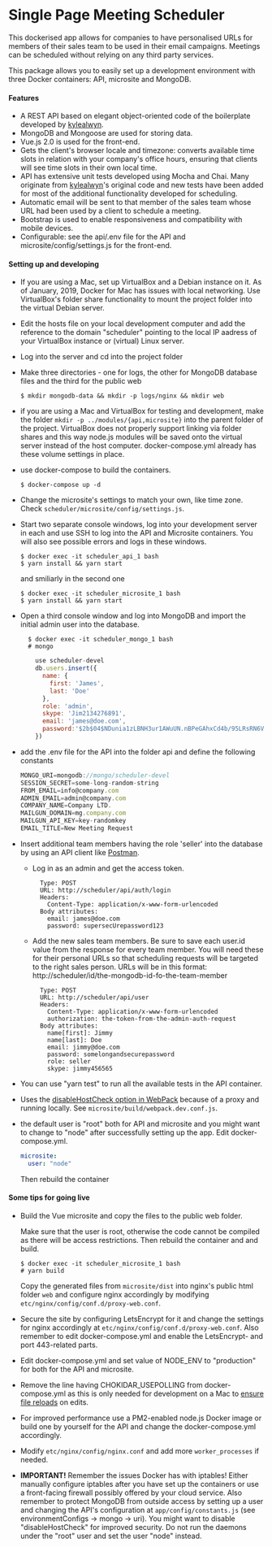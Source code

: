 # Single Page Meeting Scheduler

This dockerised app allows for companies to have personalised URLs for members of their sales team to be used in their email campaigns. Meetings can be scheduled without relying on any third party services.

This package allows you to easily set up a development environment with three Docker containers: API, microsite and MongoDB.

#### Features
* A REST API based on elegant object-oriented code of the boilerplate developed by <a href="https://github.com/kylealwyn/node-rest-api-boilerplate">kylealwyn</a>.
* MongoDB and Mongoose are used for storing data.
* Vue.js 2.0 is used for the front-end.
* Gets the client's browser locale and timezone: converts available time slots in relation with your company's office hours, ensuring that clients will see time slots in their own local time.
* API has extensive unit tests developed using Mocha and Chai. Many originate
  from <a href="https://github.com/kylealwyn/node-rest-api-boilerplate">kylealwyn</a>'s original code and new tests have been added for most of the additional functionality developed for scheduling.
* Automatic email will be sent to that member of the sales team whose URL had been used by a client to schedule a meeting.
* Bootstrap is used to enable responsiveness and compatibility with mobile devices.
* Configurable: see the api/.env file for the API and microsite/config/settings.js for the front-end.

#### Setting up and developing
- If you are using a Mac, set up VirtualBox and a Debian instance on it. As of January, 2019, Docker for Mac has issues with local networking. Use VirtualBox's folder share functionality to mount the project folder into the virtual Debian server.
- Edit the hosts file on your local development computer and add the reference to the domain "scheduler" pointing to the local IP aadress of your VirtualBox instance or (virtual) Linux server.
- Log into the server and cd into the project folder
- Make three directories - one for logs, the other for MongoDB database files and the third for the public web
  ```console
  $ mkdir mongodb-data && mkdir -p logs/nginx && mkdir web
  ```
- if you are using a Mac and VirtualBox for testing and development, make the folder ```mkdir -p ../modules/{api,microsite}``` into the parent folder of the project. VirtualBox does not properly support linking via folder shares and this way node.js modules will be saved onto the virtual server instead of the host computer. docker-compose.yml already has these volume settings in place.
- use docker-compose to build the containers.

  ```$ docker-compose up -d```

- Change the microsite's settings to match your own, like time zone. Check ```scheduler/microsite/config/settings.js```.
- Start two separate console windows, log into your development server in each and use SSH to log into the API and Microsite containers. You will also see possible errors and logs in these windows.

  ```console
  $ docker exec -it scheduler_api_1 bash
  $ yarn install && yarn start
  ```

  and smiliarly in the second one

  ```console
  $ docker exec -it scheduler_microsite_1 bash
  $ yarn install && yarn start
  ```

- Open a third console window and log into MongoDB and import the initial admin user into the database.

  ```console
    $ docker exec -it scheduler_mongo_1 bash
    # mongo
  ```
  ```javascript
      use scheduler-devel
      db.users.insert({
        name: {
          first: 'James',
          last: 'Doe'
        },
        role: 'admin',
        skype: 'Jim2134276891',
        email: 'james@doe.com',
        password:'$2b$04$NDunia1zLBNH3ur1AWuUN.nBPeGAhxCd4b/95LRsRN6VvKq9y6fzK'
      })
  ```  
- add the .env file for the API into the folder api and define the following constants
  ```javascript
  MONGO_URI=mongodb://mongo/scheduler-devel
  SESSION_SECRET=some-long-random-string
  FROM_EMAIL=info@company.com
  ADMIN_EMAIL=admin@company.com
  COMPANY_NAME=Company LTD.
  MAILGUN_DOMAIN=mg.company.com
  MAILGUN_API_KEY=key-randomkey
  EMAIL_TITLE=New Meeting Request
  ```
- Insert additional team members having the role 'seller' into the database by using an API client like <a href="https://www.getpostman.com/" target="_blank">Postman</a>.
  * Log in as an admin and get the access token.
    ```
      Type: POST
      URL: http://scheduler/api/auth/login
      Headers:
        Content-Type: application/x-www-form-urlencoded
      Body attributes:
        email: james@doe.com
        password: supersecUrepassword123
    ```
   * Add the new sales team members. Be sure to save each user.id value from the response for every team member. You will need these for their personal URLs so that scheduling requests will be targeted to the right sales person. URLs will be in this format: http://scheduler/id/the-mongodb-id-fo-the-team-member
      ```
        Type: POST
        URL: http://scheduler/api/user
        Headers:
          Content-Type: application/x-www-form-urlencoded
          authorization: the-token-from-the-admin-auth-request
        Body attributes:
          name[first]: Jimmy
          name[last]: Doe
          email: jimmy@doe.com
          password: somelongandsecurepassword
          role: seller
          skype: jimmy456565
      ```
- You can use "yarn test" to run all the available tests in the API container.
- Uses the <a href="https://github.com/webpack/webpack-dev-server/issues/882" target="_blank">disableHostCheck option in WebPack</a> because of a proxy and running locally. See ```microsite/build/webpack.dev.conf.js```.
- the default user is "root" both for API and microsite and you might want to change to "node" after successfully setting up the app. Edit docker-compose.yml.
    ```yml
    microsite:
      user: "node"
    ```
    Then rebuild the container

#### Some tips for going live
- Build the Vue microsite and copy the files to the public web folder.

  Make sure that the user is root, otherwise the code cannot be compiled as there will be access restrictions.
  Then rebuild the container and and build.

  ```console
  $ docker exec -it scheduler_microsite_1 bash
  # yarn build
  ```
  Copy the generated files from ```microsite/dist``` into nginx's public html folder ```web``` and configure nginx accordingly by modifying ```etc/nginx/config/conf.d/proxy-web.conf```.

- Secure the site by configuring LetsEncrypt for it and change the settings for nginx accordingly at ```etc/nginx/config/conf.d/proxy-web.conf```. Also remember to edit docker-compose.yml and enable the LetsEncrypt- and port 443-related parts.

- Edit docker-compose.yml and set value of NODE_ENV to "production" for both for the API and microsite.

- Remove the line having CHOKIDAR_USEPOLLING from docker-compose.yml as this is only needed for development on a Mac to <a href="https://tw.saowen.com/a/097837fac94163680f564644296e67b5d38ad9e98e36fae3f55b1bac7e68c07b" target="_blank">ensure file reloads</a> on edits.

- For improved performance use a PM2-enabled node.js Docker image or build one by yourself for the API and change the docker-compose.yml accordingly.

- Modify ```etc/nginx/config/nginx.conf``` and add more ```worker_processes``` if needed.

- <b>IMPORTANT!</b> Remember the issues Docker has with iptables! Either manually configure iptables after you have set up the containers or use a front-facing firewall possibly offered by your cloud service. Also remember to protect MongoDB from outside access by setting up a user and changing the API's configuration at ```app/config/constants.js``` (see environmentConfigs ->
mongo -> uri). You might want to disable "disableHostCheck" for improved security. Do not run the daemons under the "root" user and set the user "node" instead.
